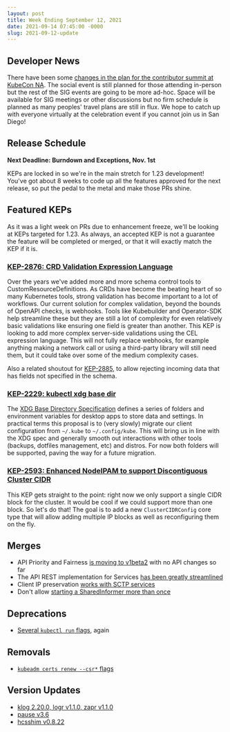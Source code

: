 ```yaml
---
layout: post
title: Week Ending September 12, 2021
date: 2021-09-14 07:45:00 -0000
slug: 2021-09-12-update
---
```


## Developer News

There have been some [changes in the plan for the contributor summit at KubeCon NA](https://groups.google.com/g/kubernetes-dev/c/e7xIp2Mz398/m/cehQjtwWCQAJ). The social event is still planned for those attending in-person but the rest of the SIG events are going to be more ad-hoc. Space will be available for SIG meetings or other discussions but no firm schedule is planned as many peoples' travel plans are still in flux. We hope to catch up with everyone virtually at the celebration event if you cannot join us in San Diego!

## Release Schedule

**Next Deadline: Burndown and Exceptions, Nov. 1st**

KEPs are locked in so we're in the main stretch for 1.23 development! You've got about 8 weeks to code up all the features approved for the next release, so put the pedal to the metal and make those PRs shine.

## Featured KEPs

As it was a light week on PRs due to enhancement freeze, we'll be looking at KEPs targeted for 1.23. As always, an accepted KEP is not a guarantee the feature will be completed or merged, or that it will exactly match the KEP if it is.

### [KEP-2876: CRD Validation Expression Language](https://github.com/kubernetes/enhancements/blob/master/keps/sig-api-machinery/2876-crd-validation-expression-language/README.md)

Over the years we've added more and more schema control tools to CustomResourceDefinitions. As CRDs have become the beating heart of so many Kubernetes tools, strong validation has become important to a lot of workflows. Our current solution for complex validation, beyond the bounds of OpenAPI checks, is webhooks. Tools like Kubebuilder and Operator-SDK help streamline these but they are still a lot of complexity for even relatively basic validations like ensuring one field is greater than another. This KEP is looking to add more complex server-side validations using the CEL expression language. This will not fully replace webhooks, for example anything making a network call or using a third-party library will still need them, but it could take over some of the medium complexity cases.

Also a related shoutout for [KEP-2885](https://github.com/kubernetes/enhancements/blob/master/keps/sig-api-machinery/2885-server-side-unknown-field-validation/README.md), to allow rejecting incoming data that has fields not specified in the schema.

### [KEP-2229: kubectl xdg base dir](https://github.com/kubernetes/enhancements/blob/master/keps/sig-cli/2229-kubectl-xdg-base-dir/README)

The [XDG Base Directory Specification](https://specifications.freedesktop.org/basedir-spec/basedir-spec-latest.html) defines a series of folders and environment variables for desktop apps to store data and settings. In practical terms this proposal is to (very slowly) migrate our client configuration from `~/.kube` to `~/.config/kube`. This will bring us in line with the XDG spec and generally smooth out interactions with other tools (backups, dotfiles management, etc) and distros. For now both folders will be supported, paving the way for a future migration.

### [KEP-2593: Enhanced NodeIPAM to support Discontiguous Cluster CIDR](https://github.com/kubernetes/enhancements/blob/master/keps/sig-network/2593-multiple-cluster-cidrs/README.md)

This KEP gets straight to the point: right now we only support a single CIDR block for the cluster. It would be cool if we could support more than one block. So let's do that! The goal is to add a new `ClusterCIDRConfig` core type that will allow adding multiple IP blocks as well as reconfiguring them on the fly.

## Merges

* API Priority and Fairness [is moving to v1beta2](https://github.com/kubernetes/kubernetes/pull/104399) with no API changes so far
* The API REST implementation for Services [has been greatly streamlined](https://github.com/kubernetes/kubernetes/pull/96684)
* Client IP preservation [works with SCTP services](https://github.com/kubernetes/kubernetes/pull/104756)
* Don't allow [starting a SharedInformer more than once](https://github.com/kubernetes/kubernetes/pull/104853)

## Deprecations

* [Several `kubectl run` flags](https://github.com/kubernetes/kubernetes/pull/104884), again

## Removals

* [`kubeadm certs renew --csr*` flags](https://github.com/kubernetes/kubernetes/pull/104796)

## Version Updates

* [klog 2.20.0, logr v1.1.0, zapr v1.1.0](https://github.com/kubernetes/kubernetes/pull/104103)
* [pause v3.6](https://github.com/kubernetes/kubernetes/pull/104711)
* [hcsshim v0.8.22](https://github.com/kubernetes/kubernetes/pull/104880)
